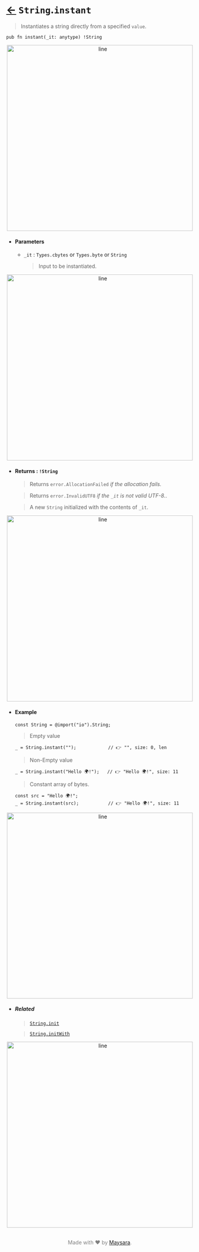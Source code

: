 # [←](../String.md) `String`.`instant`

> Instantiates a string directly from a specified `value`.

```zig
pub fn instant(_it: anytype) !String
```


<div align="center">
<img src="https://raw.githubusercontent.com/Super-ZIG/io/refs/heads/main/docs/_dist/img/md/line.png" alt="line" style="width:500px;"/>
</div>

- #### Parameters

    - `_it` : `Types.cbytes` or `Types.byte` or `String`

        > Input to be instantiated.


<div align="center">
<img src="https://raw.githubusercontent.com/Super-ZIG/io/refs/heads/main/docs/_dist/img/md/line.png" alt="line" style="width:500px;"/>
</div>

- #### Returns : `!String`

    > Returns `error.AllocationFailed` _if the allocation fails._

    > Returns `error.InvalidUTF8` _if the `_it` is not valid UTF-8._.

    > A new `String` initialized with the contents of `_it`.

<div align="center">
<img src="https://raw.githubusercontent.com/Super-ZIG/io/refs/heads/main/docs/_dist/img/md/line.png" alt="line" style="width:500px;"/>
</div>

- #### Example

    ```zig
    const String = @import("io").String;
    ```

    > Empty value

    ```zig
    _ = String.instant("");            // 👉 "", size: 0, len
    ```

    > Non-Empty value

    ```zig
    _ = String.instant("Hello 🌍!");   // 👉 "Hello 🌍!", size: 11
    ```

    > Constant array of bytes.

    ```zig
    const src = "Hello 🌍!";
    _ = String.instant(src);           // 👉 "Hello 🌍!", size: 11
    ```

<div align="center">
<img src="https://raw.githubusercontent.com/Super-ZIG/io/refs/heads/main/docs/_dist/img/md/line.png" alt="line" style="width:500px;"/>
</div>

- ##### Related

  > [`String.init`](./init.md)

  > [`String.initWith`](./initWith.md)

<div align="center">
<img src="https://raw.githubusercontent.com/Super-ZIG/io/refs/heads/main/docs/_dist/img/md/line.png" alt="line" style="width:500px;"/>
</div>

<p align="center" style="color:grey;"><br />Made with ❤️ by <a href="http://github.com/maysara-elshewehy" target="blank">Maysara</a>.</p>
